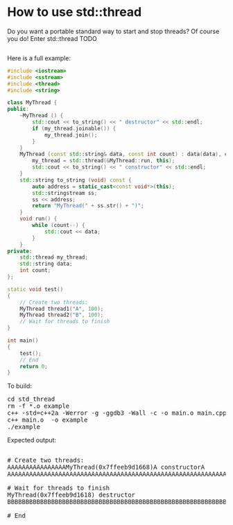 How to use std::thread
======================

Do you want a portable standard way to start and stop threads? Of course
you do! Enter std::thread
TODO
```C++
```
Here is a full example:
```C++
#include <iostream>
#include <sstream>
#include <thread>
#include <string>

class MyThread {
public:
    ~MyThread () {
        std::cout << to_string() << " destructor" << std::endl;
        if (my_thread.joinable()) {
            my_thread.join();
        }
    }
    MyThread (const std::string& data, const int count) : data(data), count(count) {
        my_thread = std::thread(&MyThread::run, this);
        std::cout << to_string() << " constructor" << std::endl;
    }
    std::string to_string (void) const {
        auto address = static_cast<const void*>(this);
        std::stringstream ss;
        ss << address;
        return "MyThread(" + ss.str() + ")";
    }
    void run() {
        while (count--) {
            std::cout << data;
        }
    }
private:
    std::thread my_thread;
    std::string data;
    int count;
};

static void test()
{
    // Create two threads:
    MyThread thread1("A", 100);
    MyThread thread2("B", 100);
    // Wait for threads to finish
}

int main()
{
    test();
    // End
    return 0;
}
```
To build:
<pre>
cd std_thread
rm -f *.o example
c++ -std=c++2a -Werror -g -ggdb3 -Wall -c -o main.o main.cpp
c++ main.o  -o example
./example
</pre>
Expected output:
<pre>

# Create two threads:
AAAAAAAAAAAAAAAAMyThread(0x7ffeeb9d1668)A constructorA
AAAAAAAAAAAAAAAAAAAAAAAAAAAAAAAAAAAAAAAAAAAAAAAAAAAAAAAAAAAAAAAAAAAAAAAAAAAAAAAAAAMyThread(0x7ffeeb9d1618) constructor

# Wait for threads to finish
MyThread(0x7ffeeb9d1618) destructor
BBBBBBBBBBBBBBBBBBBBBBBBBBBBBBBBBBBBBBBBBBBBBBBBBBBBBBBBBBBBBBBBBBBBBBBBBBBBBBBBBBBBBBBBBBBBBBBBBBBBMyThread(0x7ffeeb9d1668) destructor

# End
</pre>
